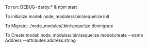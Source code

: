 To run:
DEBUG=darby:* & npm start

To initialize model:
node_modules/.bin/sequelize init

To Migrate:
./node_modules/.bin/sequelize db:migrate

To Create model:
node_modules/.bin/sequelize model:create --name Address --attributes address:string

